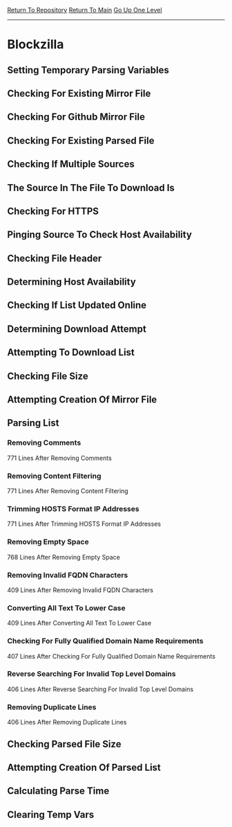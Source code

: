 [Return To Repository](https://github.com/deathbybandaid/piholeparser/)
[Return To Main](https://github.com/deathbybandaid/piholeparser/blob/master/RecentRunLogs/Mainlog.md)
[Go Up One Level](https://github.com/deathbybandaid/piholeparser/blob/master/RecentRunLogs/TopLevelScripts/30-Processing-Blacklists.md)
____________________________________
# Blockzilla
## Setting Temporary Parsing Variables
## Checking For Existing Mirror File
## Checking For Github Mirror File
## Checking For Existing Parsed File
## Checking If Multiple Sources
## The Source In The File To Download Is
## Checking For HTTPS
## Pinging Source To Check Host Availability
## Checking File Header
## Determining Host Availability
## Checking If List Updated Online
## Determining Download Attempt
## Attempting To Download List
## Checking File Size
## Attempting Creation Of Mirror File
## Parsing List
### Removing Comments
771 Lines After Removing Comments
### Removing Content Filtering
771 Lines After Removing Content Filtering
### Trimming HOSTS Format IP Addresses
771 Lines After Trimming HOSTS Format IP Addresses
### Removing Empty Space
768 Lines After Removing Empty Space
### Removing Invalid FQDN Characters
409 Lines After Removing Invalid FQDN Characters
### Converting All Text To Lower Case
409 Lines After Converting All Text To Lower Case
### Checking For Fully Qualified Domain Name Requirements
407 Lines After Checking For Fully Qualified Domain Name Requirements
### Reverse Searching For Invalid Top Level Domains
406 Lines After Reverse Searching For Invalid Top Level Domains
### Removing Duplicate Lines
406 Lines After Removing Duplicate Lines
## Checking Parsed File Size
## Attempting Creation Of Parsed List
## Calculating Parse Time
## Clearing Temp Vars
